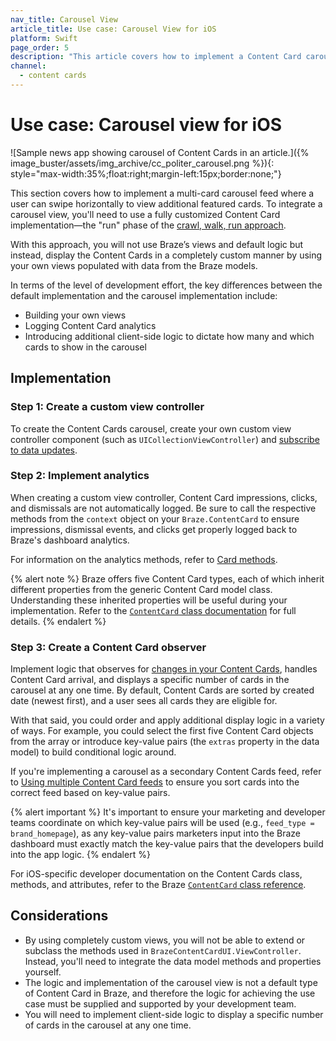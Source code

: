 ```yaml
---
nav_title: Carousel View
article_title: Use case: Carousel View for iOS
platform: Swift
page_order: 5
description: "This article covers how to implement a Content Card carousel view use case for iOS applications."
channel:
  - content cards
---
```


# Use case: Carousel view for iOS

![Sample news app showing carousel of Content Cards in an article.]({% image_buster/assets/img_archive/cc_politer_carousel.png %}){: style="max-width:35%;float:right;margin-left:15px;border:none;"}

This section covers how to implement a multi-card carousel feed where a user can swipe horizontally to view additional featured cards. To integrate a carousel view, you'll need to use a fully customized Content Card implementation—the "run" phase of the [crawl, walk, run approach][1].

With this approach, you will not use Braze’s views and default logic but instead, display the Content Cards in a completely custom manner by using your own views populated with data from the Braze models.

In terms of the level of development effort, the key differences between the default implementation and the carousel implementation include:

- Building your own views
- Logging Content Card analytics
- Introducing additional client-side logic to dictate how many and which cards to show in the carousel

## Implementation

### Step 1: Create a custom view controller

To create the Content Cards carousel, create your own custom view controller component (such as `UICollectionViewController`) and [subscribe to data updates]({{site.baseurl}}/developer_guide/platform_integration_guides/swift/content_cards/integration/#getting-the-data).

### Step 2: Implement analytics

When creating a custom view controller, Content Card impressions, clicks, and dismissals are not automatically logged. Be sure to call the respective methods from the `context` object on your `Braze.ContentCard` to ensure impressions, dismissal events, and clicks get properly logged back to Braze's dashboard analytics.

For information on the analytics methods, refer to [Card methods]({{site.baseurl}}/developer_guide/platform_integration_guides/swift/content_cards/integration/#card-methods). 

{% alert note %}
Braze offers five Content Card types, each of which inherit different properties from the generic Content Card model class. Understanding these inherited properties will be useful during your implementation. Refer to the [`ContentCard` class documentation](https://braze-inc.github.io/braze-swift-sdk/documentation/brazekit/braze/contentcard) for full details. 
{% endalert %}

### Step 3: Create a Content Card observer

Implement logic that observes for [changes in your Content Cards]({{site.baseurl}}/developer_guide/platform_integration_guides/swift/content_cards/refreshing_the_feed), handles Content Card arrival, and displays a specific number of cards in the carousel at any one time. By default, Content Cards are sorted by created date (newest first), and a user sees all cards they are eligible for.

With that said, you could order and apply additional display logic in a variety of ways. For example, you could select the first five Content Card objects from the array or introduce key-value pairs (the `extras` property in the data model) to build conditional logic around.

If you're implementing a carousel as a secondary Content Cards feed, refer to [Using multiple Content Card feeds]({{site.baseurl}}/developer_guide/platform_integration_guides/swift/content_cards/multiple_feeds/) to ensure you sort cards into the correct feed based on key-value pairs.

{% alert important %}
It's important to ensure your marketing and developer teams coordinate on which key-value pairs will be used (e.g., `feed_type = brand_homepage`), as any key-value pairs marketers input into the Braze dashboard must exactly match the key-value pairs that the developers build into the app logic.
{% endalert %}

For iOS-specific developer documentation on the Content Cards class, methods, and attributes, refer to the Braze [`ContentCard` class reference](https://braze-inc.github.io/braze-swift-sdk/documentation/brazekit/braze/contentcard).

## Considerations

- By using completely custom views, you will not be able to extend or subclass the methods used in `BrazeContentCardUI.ViewController`. Instead, you'll need to integrate the data model methods and properties yourself.
- The logic and implementation of the carousel view is not a default type of Content Card in Braze, and therefore the logic for achieving the use case must be supplied and supported by your development team.
- You will need to implement client-side logic to display a specific number of cards in the carousel at any one time.

[1]: {{site.baseurl}}/user_guide/message_building_by_channel/content_cards/customize/#customization-approaches
